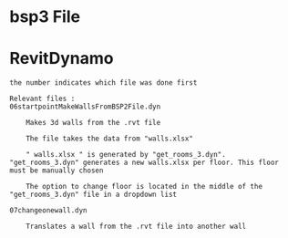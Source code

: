 # bsp3 File
#   RevitDynamo
    the number indicates which file was done first

    Relevant files : 
    06startpointMakeWallsFromBSP2File.dyn

        Makes 3d walls from the .rvt file
        
        The file takes the data from "walls.xlsx"
        
        " walls.xlsx " is generated by "get_rooms_3.dyn". "get_rooms_3.dyn" generates a new walls.xlsx per floor. This floor must be manually chosen 
        
        The option to change floor is located in the middle of the "get_rooms_3.dyn" file in a dropdown list

    07changeonewall.dyn                    

        Translates a wall from the .rvt file into another wall